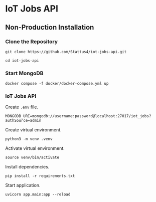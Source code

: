 # IoT Jobs API

## Non-Production Installation

### Clone the Repository

```
git clone https://github.com/Stattus4/iot-jobs-api.git
```

```
cd iot-jobs-api
```

### Start MongoDB

```
docker compose -f docker/docker-compose.yml up
```

### IoT Jobs API

Create `.env` file.

```
MONGODB_URI=mongodb://username:password@localhost:27017/iot_jobs?authSource=admin
```

Create virtual environment.

```
python3 -m venv .venv
```

Activate virtual environment.

```
source venv/bin/activate
```

Install dependencies.

```
pip install -r requirements.txt
```

Start application.

```
uvicorn app.main:app --reload
```
